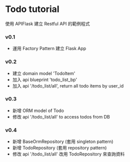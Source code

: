# Todo tutorial
使用 APIFlask 建立 Restful API 的範例程式

### v0.1 
  - 運用 Factory Pattern 建立 Flask App

### v0.2 
  - 建立 domain model 'TodoItem'
  - 加入 api blueprint 'todo_list_bp'
  - 加入 api  '/todo_list/all', return all todo items by user_id

### v0.3
  - 新增 ORM model of Todo
  - 修改 api '/todo_list/all' to access todos from DB

### v0.4
  - 新增 BaseOrmRepository (套用 singleton pattern)
  - 新增 TodoRepository (套用 repository pattern)
  - 修改 api '/todo_list/all' 改用 TodoRepository 來查詢資料
